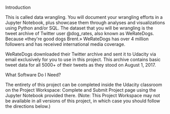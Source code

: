 Introduction

This is called data wrangling. You will document your wrangling efforts in a Jupyter Notebook, plus showcase them through analyses and visualizations using Python and/or SQL. The dataset that you will be wrangling is the tweet archive of Twitter user @dog_rates, also known as WeRateDogs. Because «they're good dogs Brent.» WeRateDogs has over 4 million followers and has received international media coverage.

WeRateDogs downloaded their Twitter archive and sent it to Udacity via email exclusively for you to use in this project. This archive contains basic tweet data for all 5000+ of their tweets as they stood on August 1, 2017.

What Software Do I Need?

The entirety of this project can be completed inside the Udacity classroom on the Project Workspace: Complete and Submit Project page using the Jupyter Notebook provided there. (Note: This Project Workspace may not be available in all versions of this project, in which case you should follow the directions below.)

